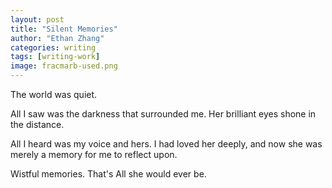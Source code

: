 ```yaml
---
layout: post
title: "Silent Memories"
author: "Ethan Zhang"
categories: writing
tags: [writing-work]
image: fracmarb-used.png
---
```


<html>
  <head>
    <title>Silent Memories</title>
  </head>
  <body>
  <p>The world was quiet. </p>
<p>All I saw was the darkness that surrounded me. Her brilliant eyes shone in the distance. </p>
<p>All I heard was my voice and hers. I had loved her deeply, and now she was merely a memory for me to reflect upon. </p>
<p>Wistful memories. That's All she would ever be.</p>
